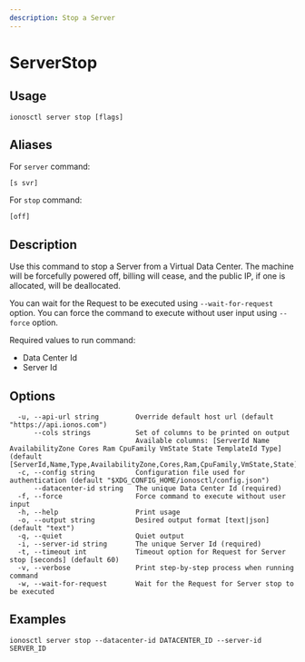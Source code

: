 ```yaml
---
description: Stop a Server
---
```


# ServerStop

## Usage

```text
ionosctl server stop [flags]
```

## Aliases

For `server` command:

```text
[s svr]
```

For `stop` command:

```text
[off]
```

## Description

Use this command to stop a Server from a Virtual Data Center. The machine will be forcefully powered off, billing will cease, and the public IP, if one is allocated, will be deallocated.

You can wait for the Request to be executed using `--wait-for-request` option. You can force the command to execute without user input using `--force` option.

Required values to run command:

* Data Center Id
* Server Id

## Options

```text
  -u, --api-url string         Override default host url (default "https://api.ionos.com")
      --cols strings           Set of columns to be printed on output 
                               Available columns: [ServerId Name AvailabilityZone Cores Ram CpuFamily VmState State TemplateId Type] (default [ServerId,Name,Type,AvailabilityZone,Cores,Ram,CpuFamily,VmState,State])
  -c, --config string          Configuration file used for authentication (default "$XDG_CONFIG_HOME/ionosctl/config.json")
      --datacenter-id string   The unique Data Center Id (required)
  -f, --force                  Force command to execute without user input
  -h, --help                   Print usage
  -o, --output string          Desired output format [text|json] (default "text")
  -q, --quiet                  Quiet output
  -i, --server-id string       The unique Server Id (required)
  -t, --timeout int            Timeout option for Request for Server stop [seconds] (default 60)
  -v, --verbose                Print step-by-step process when running command
  -w, --wait-for-request       Wait for the Request for Server stop to be executed
```

## Examples

```text
ionosctl server stop --datacenter-id DATACENTER_ID --server-id SERVER_ID
```

